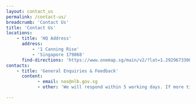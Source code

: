 ```yaml
---
layout: contact_us
permalink: /contact-us/
breadcrumb: 'Contact Us'
title: 'Contact Us'
locations:
    - title: 'HQ Address'
      address:
          - '1 Canning Rise'
          - 'Singapore 179868'
      find-directions: 'https://www.onemap.sg/main/v2/?lat=1.29296733005705&lng=103.848299538922'
contacts:
    - title: 'General Enquiries & Feedback'
      content:
            - email: nas@nlb.gov.sg
            - other: 'We will respond within 5 working days. If more time is needed to respond to you, we will let you know.'

---
```


